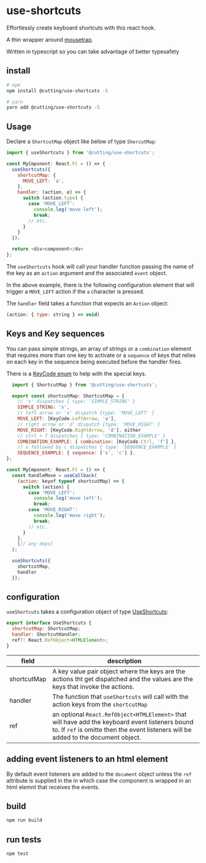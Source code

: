# use-shortcuts

Effortlessly create keyboard shortcuts with this react hook.

A thin wrapper around [mousetrap](https://github.com/ccampbell/mousetrap).

Written in typescript so you can take advantage of better typesafety

## install

```sh
# npm
npm install @cutting/use-shortcuts -S

# yarn
yarn add @cutting/use-shortcuts -S
```

## Usage
Declare a `ShortcutMap` object like below of type `ShorcutMap`:

```js
import { useShortcuts } from '@cutting/use-shortcuts';

const MyCmponent: React.FC = () => {
  useShortcuts({
    shortcutMap: {
      MOVE_LEFT: 'a',
    },
    handler: (action, e) => {
      switch (action.type) {
        case 'MOVE_LEFT':
          console.log('move left');
          break;
        // etc.
      }
    }
  });

  return <div>component</dv>
};
```

The `useShortcuts` hook will call your handler function passing the name of the key as an `action` argument and the associated `event` object.

In the above example, there is the following configuration element that will trigger a `MOVE_LEFT` action if the `a` character is pressed.

The `handler` field takes a function that expects an `Action` object:

```javascript
(action: { type: string } => void)
```
## Keys and Key sequences

You can pass simple strings, an array of strings or a `combination` element that requires more than one key to activate or a `sequence` of keys that relies on each key in the sequence being executed before the handler fires.

There is a [KeyCode enum](./src/types/keycodes.ts) to help with the special keys.

```jsx
  import { ShortcutMap } from '@cutting/use-shortcuts';

  export const shortcutMap: ShortcutMap = {
    // 'x' dispatches { type: 'SIMPLE_STRING' }
    SIMPLE_STRING: 'x',
    // left arrow or 'a' dispatch {type: 'MOVE_LEFT' }
    MOVE_LEFT: [KeyCode.LeftArrow, 'a'],
    // right arrow or 'd' dispatch {type: 'MOVE_RIGHT' }
    MOVE_RIGHT: [KeyCode.RightArrow, 'd'], either
    // ctrl + f dispatches { type: 'COMBINATION_EXAMPLE' }
    COMBINATION_EXAMPLE: { combination: [KeyCode.Ctrl, 'f'] },
    // x followed by c dispatches { type: 'SEQUENCE_EXAMPLE' }
    SEQUENCE_EXAMPLE: { sequence: ['x', 'c'] },
};

const MyCmponent: React.FC = () => {
  const handleMove = useCallback(
    (action: keyof typeof shortcutMap) => {
      switch (action) {
        case 'MOVE_LEFT':
          console.log('move left');
          break;
        case 'MOVE_RIGHT':
          console.log('move right');
          break;
        // etc.
      }
    },
    [// any deps]
  );

  useShortcuts({
    shortcutMap,
    handler
  });
```

## configuration

`useShortcuts` takes a configuration object of type [UseShortcuts](./src/types/types):

```javascript
export interface UseShortcuts {
  shortcutMap: ShortcutMap;
  handler: ShortcutHandler;
  ref?: React.RefObject<HTMLElement>;
}
```

|field   |  description |
|---|---|
| shortcutMap  | A key value pair object where the keys are the actions tht get dispatched and the values are the keys that invoke the actions.  |
| handler  | The function that `useShortcuts` will call with the action keys from the `shortcutMap`   |
| ref  |an optional `React.RefObject<HTMLElement>` that will have add the keyboard event listeners bound to.  If `ref` is omitte then the event listeners will be added to the document object.   |

## adding event listeners to an html element

By default event listeners are added to the `document` object unless the `ref` attribute is supplied in the  in which case the component is wrapped in an html elemnt that receives the events.

## build

```sh
npm run build
```

## run tests

```sh
npm test
```
